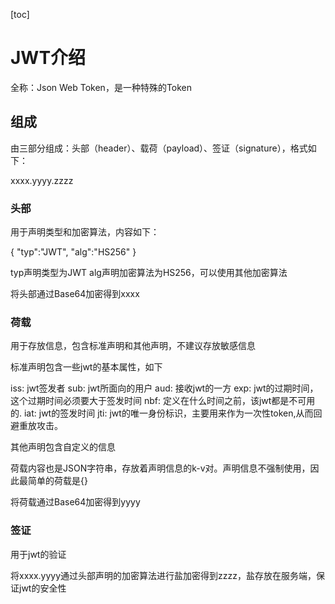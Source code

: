 [toc]

# JWT介绍

全称：Json Web Token，是一种特殊的Token

## 组成

由三部分组成：头部（header）、载荷（payload）、签证（signature），格式如下：

xxxx.yyyy.zzzz

### 头部

用于声明类型和加密算法，内容如下：

{
	"typ":"JWT",
	"alg":"HS256"
}

typ声明类型为JWT
alg声明加密算法为HS256，可以使用其他加密算法

将头部通过Base64加密得到xxxx

### 荷载

用于存放信息，包含标准声明和其他声明，不建议存放敏感信息

标准声明包含一些jwt的基本属性，如下

iss: jwt签发者
sub: jwt所面向的用户
aud: 接收jwt的一方
exp: jwt的过期时间，这个过期时间必须要大于签发时间
nbf: 定义在什么时间之前，该jwt都是不可用的.
iat: jwt的签发时间
jti: jwt的唯一身份标识，主要用来作为一次性token,从而回避重放攻击。

其他声明包含自定义的信息

荷载内容也是JSON字符串，存放着声明信息的k-v对。声明信息不强制使用，因此最简单的荷载是{}

将荷载通过Base64加密得到yyyy

### 签证

用于jwt的验证

将xxxx.yyyy通过头部声明的加密算法进行盐加密得到zzzz，盐存放在服务端，保证jwt的安全性

